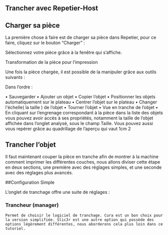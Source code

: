 ## Trancher avec Repetier-Host

## Charger sa pièce
La première chose à faire est de charger sa pièce dans Repetier, pour ce faire, cliquez sur le bouton “Charger” :

Sélectionnez votre pièce grâce à la fenêtre qui s’affiche.

Transformation de la pièce pour l’impression

Une fois la pièce chargée, il est possible de la manipuler grâce aux outils suivants :

Dans l’ordre :

•	Sauvegarder
•	Ajouter un objet
•	Copier l’objet
•	Positionner les objets automatiquement sur le plateau
•	Centrer l’objet sur le plateau
•	Changer l'échelle( la taille ) de l’objet
•	Tourner l’objet
•	Vue en tranche de l’objet
•	En cliquant sur l’engrenage correspondant à la pièce dans la liste des objets vous pouvez avoir accès à ses propriétés, notamment la taille de l’objet affichée dans l’onglet analysé, sous le champ Taille. Vous pouvez aussi vous repérer grâce au quadrillage de l’aperçu qui vaut 1cm 2

## Trancher l’objet

Il faut maintenant couper la pièce en tranche afin de montrer à la machine comment imprimer les différentes couches, nous allons diviser cette étape en deux sections, une première avec des réglages simples, et une seconde avec des réglages plus avancés.   

##Configuration Simple

L’onglet de tranchage offre une suite de réglages :

### Trancheur (manager)

	Permet de choisir le logiciel de tranchage. Cura est un bon choix pour la version simplifiée. Slic3r est une autre option qui possède des options légèrement différentes, nous aborderons cela plus loin dans ce tutoriel.
